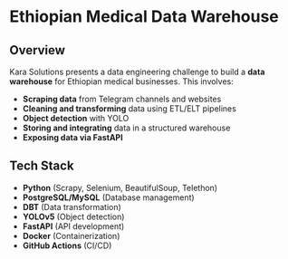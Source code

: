 # Ethiopian Medical Data Warehouse

## Overview
Kara Solutions presents a data engineering challenge to build a **data warehouse** for Ethiopian medical businesses. This involves:
- **Scraping data** from Telegram channels and websites
- **Cleaning and transforming** data using ETL/ELT pipelines
- **Object detection** with YOLO
- **Storing and integrating** data in a structured warehouse
- **Exposing data via FastAPI**

## Tech Stack
- **Python** (Scrapy, Selenium, BeautifulSoup, Telethon)
- **PostgreSQL/MySQL** (Database management)
- **DBT** (Data transformation)
- **YOLOv5** (Object detection)
- **FastAPI** (API development)
- **Docker** (Containerization)
- **GitHub Actions** (CI/CD)





